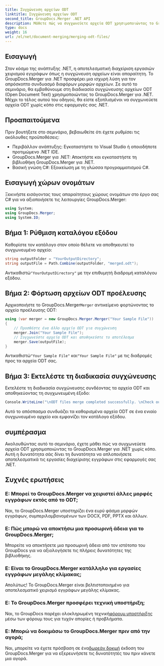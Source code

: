 ```yaml
---
title: Συγχώνευση αρχείων ODT
linktitle: Συγχώνευση αρχείων ODT
second_title: GroupDocs.Merger .NET API
description: Μάθετε πώς να συγχωνεύετε αρχεία ODT χρησιμοποιώντας το GroupDocs.Merger για .NET χωρίς κόπο. Βελτιώστε τις δυνατότητες διαχείρισης εγγράφων με αυτήν την ισχυρή βιβλιοθήκη.
type: docs
weight: 16
url: /el/net/document-merging/merging-odt-files/
---
```

## Εισαγωγή
Στον κόσμο της ανάπτυξης .NET, η αποτελεσματική διαχείριση εργασιών χειρισμού εγγράφων όπως η συγχώνευση αρχείων είναι απαραίτητη. Το GroupDocs.Merger για .NET προσφέρει μια ισχυρή λύση για τον απρόσκοπτο συνδυασμό διαφόρων μορφών αρχείων. Σε αυτό το σεμινάριο, θα εμβαθύνουμε στη διαδικασία συγχώνευσης αρχείων ODT (Open Document Text) χρησιμοποιώντας το GroupDocs.Merger για .NET. Μέχρι το τέλος αυτού του οδηγού, θα είστε εξοπλισμένοι να συγχωνεύετε αρχεία ODT χωρίς κόπο στις εφαρμογές σας .NET.
## Προαπαιτούμενα
Πριν βουτήξετε στο σεμινάριο, βεβαιωθείτε ότι έχετε ρυθμίσει τις ακόλουθες προϋποθέσεις:
- Περιβάλλον ανάπτυξης: Εγκαταστήστε το Visual Studio ή οποιοδήποτε προτιμώμενο .NET IDE.
- GroupDocs.Merger για .NET: Αποκτήστε και εγκαταστήστε τη βιβλιοθήκη GroupDocs.Merger για .NET.
- Βασική γνώση C#: Εξοικείωση με τη γλώσσα προγραμματισμού C#.

## Εισαγωγή χώρων ονομάτων
Ξεκινήστε εισάγοντας τους απαραίτητους χώρους ονομάτων στο έργο σας C# για να αξιοποιήσετε τις λειτουργίες GroupDocs.Merger:
```csharp
using System; 
using GroupDocs.Merger;
using System.IO;
```
## Βήμα 1: Ρύθμιση καταλόγου εξόδου
Καθορίστε τον κατάλογο στον οποίο θέλετε να αποθηκευτεί το συγχωνευμένο αρχείο:
```csharp
string outputFolder = "YourOutputDirectory";
string outputFile = Path.Combine(outputFolder, "merged.odt");
```
 Αντικαθιστώ`"YourOutputDirectory"` με την επιθυμητή διαδρομή καταλόγου εξόδου.
## Βήμα 2: Φόρτωση αρχείων ODT προέλευσης
 Αρχικοποιήστε το GroupDocs.Merger`Merger` αντικείμενο φορτώνοντας το αρχείο προέλευσης ODT:
```csharp
using (var merger = new GroupDocs.Merger.Merger("Your Sample File"))
{
    // Προσθέστε ένα άλλο αρχείο ODT για συγχώνευση
    merger.Join("Your Sample File");
    // Συγχωνεύστε αρχεία ODT και αποθηκεύστε το αποτέλεσμα
    merger.Save(outputFile);
}
```
 Αντικαθιστώ`"Your Sample File"` και`"Your Sample File"` με τις διαδρομές προς τα αρχεία ODT σας.
## Βήμα 3: Εκτελέστε τη διαδικασία συγχώνευσης
Εκτελέστε τη διαδικασία συγχώνευσης συνδέοντας τα αρχεία ODT και αποθηκεύοντας τη συγχωνευμένη έξοδο:
```csharp
Console.WriteLine("\nODT files merge completed successfully. \nCheck output in {0}", outputFolder);
```
Αυτό το απόσπασμα συνδυάζει τα καθορισμένα αρχεία ODT σε ένα ενιαίο συγχωνευμένο αρχείο και εμφανίζει τον κατάλογο εξόδου.

## συμπέρασμα
Ακολουθώντας αυτό το σεμινάριο, έχετε μάθει πώς να συγχωνεύετε αρχεία ODT χρησιμοποιώντας το GroupDocs.Merger για .NET χωρίς κόπο. Αυτή η δυνατότητα σάς δίνει τη δυνατότητα να απλοποιήσετε αποτελεσματικά τις εργασίες διαχείρισης εγγράφων στις εφαρμογές σας .NET.

## Συχνές ερωτήσεις
### Ε: Μπορεί το GroupDocs.Merger να χειριστεί άλλες μορφές εγγράφων εκτός από το ODT;
Ναι, το GroupDocs.Merger υποστηρίζει ένα ευρύ φάσμα μορφών εγγράφων, συμπεριλαμβανομένων των DOCX, PDF, PPTX και άλλων.
### Ε: Πώς μπορώ να αποκτήσω μια προσωρινή άδεια για το GroupDocs.Merger;
Μπορείτε να αποκτήσετε μια προσωρινή άδεια από τον ιστότοπο του GroupDocs για να αξιολογήσετε τις πλήρεις δυνατότητες της βιβλιοθήκης.
### Ε: Είναι το GroupDocs.Merger κατάλληλο για εργασίες εγγράφων μεγάλης κλίμακας;
Απολύτως! Το GroupDocs.Merger είναι βελτιστοποιημένο για αποτελεσματικό χειρισμό εγγράφων μεγάλης κλίμακας.
### Ε: Το GroupDocs.Merger προσφέρει τεχνική υποστήριξη;
 Ναι, το GroupDocs παρέχει ολοκληρωμένη τεχνική[φόρουμ υποστήριξης](https://forum.groupdocs.com/c/merger/32) μέσω των φόρουμ τους για τυχόν απορίες ή προβλήματα.
### Ε: Μπορώ να δοκιμάσω το GroupDocs.Merger πριν από την αγορά;
 Ναι, μπορείτε να έχετε πρόσβαση σε ένα[δωρεάν δοκιμή](https://releases.groupdocs.com/) έκδοση του GroupDocs.Merger για να εξερευνήσετε τις δυνατότητές του πριν κάνετε μια αγορά.